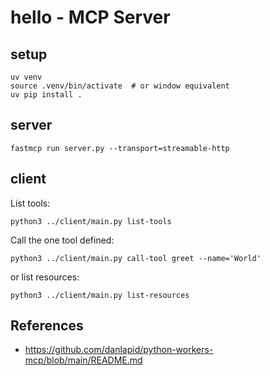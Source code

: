 # hello - MCP Server

## setup
```shell
uv venv
source .venv/bin/activate  # or window equivalent
uv pip install .
```

## server
```shell
fastmcp run server.py --transport=streamable-http
```

## client

List tools:
```shell
python3 ../client/main.py list-tools
```

Call the one tool defined:
```shell
python3 ../client/main.py call-tool greet --name='World'
```

or list resources:
```shell
python3 ../client/main.py list-resources
```

## References
* https://github.com/danlapid/python-workers-mcp/blob/main/README.md
